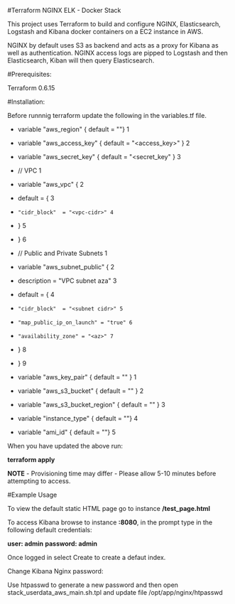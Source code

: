#Terraform NGINX ELK - Docker Stack

This project uses Terraform to build and configure NGINX, Elasticsearch, Logstash and Kibana docker containers on a EC2 instance in AWS. 

NGINX by default uses S3 as backend and acts as a proxy for Kibana as well as authentication.
NGINX access logs are pipped to Logstash and then Elasticsearch, Kiban will then query Elasticsearch.

#Prerequisites:

Terraform 0.6.15

#Installation:

Before runnnig terraform update the following in the variables.tf file.

* variable "aws_region" { default = "<region>"} 1
* variable "aws_access_key" { default = "<access_key>" } 2
* variable "aws_secret_key" { default = "<secret_key" } 3

* // VPC 1
* variable "aws_vpc" { 2
*   default = { 3
*     "cidr_block"  = "<vpc-cidr>" 4
*   } 5
* } 6

* // Public and Private Subnets 1
* variable "aws_subnet_public" { 2
*   description = "VPC subnet aza" 3
*   default = { 4
*     "cidr_block"  = "<subnet cidr>" 5
*     "map_public_ip_on_launch" = "true" 6
*     "availability_zone" = "<az>" 7
*   } 8
* } 9

* variable "aws_key_pair" { default = "<Public SSH KEY>" } 1
* variable "aws_s3_bucket" { default = "<S3 Bucket>" } 2
* variable "aws_s3_bucket_region" { default = "<s3 region>" } 3
* variable "instance_type" { default = "<instance size>"} 4
* variable "ami_id" { default = "<ami>"} 5

When you have updated the above run:

**terraform apply**

**NOTE** - Provisioning time may differ - Please allow 5-10 minutes before attempting to access.

#Example Usage

To view the default static HTML page go to instance **<public ip>/test_page.html**

To access Kibana browse to instance **<public ip>:8080**, in the prompt type in the following default credentials:

**user: admin**
**password: admin**

Once logged in select Create to create a defaut index.

Change Kibana Nginx password:

Use htpasswd to generate a new password and then open stack_userdata_aws_main.sh.tpl and update file /opt/app/nginx/htpasswd



